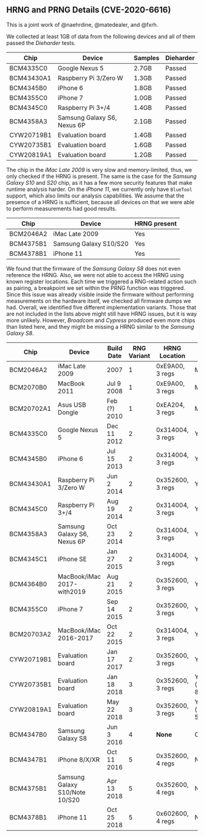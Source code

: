 HRNG and PRNG Details (CVE-2020-6616)
-------------------------------------

This is a joint work of @naehrdine, @matedealer, and @fxrh.


We collected at least 1GB of data from the following devices and all of them passed the
*Dieharder* tests.

Chip       | Device            | Samples | Dieharder
-----------| ----------------- | ---------- | ----------- 
BCM4335C0 | Google Nexus 5 | 2.7GB | Passed 
BCM43430A1 | Raspberry Pi 3/Zero W | 1.3GB | Passed 
BCM4345B0 | iPhone 6 | 1.8GB | Passed 
BCM4355C0 | iPhone 7 | 1.0GB | Passed 
BCM4345C0 | Raspberry Pi 3+/4 | 1.4GB | Passed 
BCM4358A3 | Samsung Galaxy S6, Nexus 6P | 2.1GB | Passed 
CYW20719B1 | Evaluation board | 1.4GB | Passed 
CYW20735B1 | Evaluation board | 1.6GB | Passed 
CYW20819A1 | Evaluation board | 1.2GB | Passed 


The chip in the *iMac Late 2009* is very slow and memory-limited, thus, we only
checked if the HRNG is present. The same is the case for the *Samsung Galaxy S10*
and *S20* chip, as it has a few more security features that make runtime analysis
harder. On the *iPhone 11*, we currently only have `BlueTool` support, which also
limits our analysis capabilities.
We assume that the presence of a HRNG is sufficient, because all devices on that
we were able to perform measurements had good results.

Chip       | Device            | HRNG present
-----------| ----------------- | ----------- 
BCM2046A2 | iMac Late 2009 | Yes 
BCM4375B1 | Samsung Galaxy S10/S20 | Yes 
BCM4378B1 | iPhone 11 | Yes 


We found that the firmware of the *Samsung Galaxy S8* does not even reference the HRNG.
Also, we were not able to access the HRNG using known register locations. Each time we
triggered a RNG-related action such as pairing, a breakpoint we set within the PRNG
function was triggered. Since this issue
was already visible inside the firmware without performing measurements on the hardware itself,
we checked all firmware dumps we had. Overall, we identified five different implementation
variants. Those that are not included in the lists above might still have HRNG issues, but
it is way more unlikely. However, *Broadcom* and *Cypress* produced even more chips than
listed here, and they might be missing a HRNG similar to the *Samsung Galaxy S8*.


Chip      | Device          | Build Date | RNG Variant | HRNG Location | PRNG | Cache
----------|-----------------|------------|-------------|---------------|------|------
BCM2046A2 | iMac Late 2009 | 2007 | 1 | 0xE9A00, 3 regs | Minimal (inline) | No 
BCM2070B0 | MacBook 2011 | Jul 9 2008 | 1 | 0xE9A00, 3 regs | Minimal (inline) | No 
BCM20702A1 | Asus USB Dongle | Feb (?) 2010 | 1 |  0xEA204, 3 regs | Minimal (inline) | No 
BCM4335C0 | Google Nexus 5 | Dec 11 2012 | 2 |  0x314004, 3 regs | Yes (inline) | No 
BCM4345B0 | iPhone 6 | Jul 15 2013 | 2 | 0x314004, 3 regs | Yes (inline) | No 
BCM43430A1 | Raspberry Pi 3/Zero W | Jun 2 2014 | 2 | 0x352600, 3 regs | Yes (inline) | No 
BCM4345C0 | Raspberry Pi 3+/4 | Aug 19 2014 | 2 | 0x314004, 3 regs | Yes (inline) | No 
BCM4358A3 | Samsung Galaxy S6, Nexus 6P | Oct 23 2014 | 2 | 0x314004, 3 regs | Yes (inline) | No 
BCM4345C1 | iPhone SE | Jan 27 2015 | 2 | 0x314004, 3 regs | Yes (inline) | No 
BCM4364B0 | MacBook/iMac 2017-with2019 | Aug 21 2015 | 2 | 0x352600, 3 regs | Yes (inline) | No  
BCM4355C0 | iPhone 7 | Sep 14 2015 | 2 | 0x352600, 3 regs | Yes (inline) | No  
BCM20703A2 | MacBook/iMac 2016-2017 | Oct 22 2015 | 2 | 0x314004, 3 regs |Yes (inline) | No 
CYW20719B1 | Evaluation board | Jan 17 2017 | 2 | 0x352600, 3 regs | Yes (inline) | No 
CYW20735B1 | Evaluation board | Jan 18 2018 | 3 | 0x352600, 3 regs | Yes (`rbg_get_psrng`), 8 regs | Yes, breaks after 32 elements 
CYW20819A1 | Evaluation board | May 22 2018 | 3 | 0x352600, 3 regs | Yes (`rbg_get_psrng`), 5 regs | Yes, with minor fixes 
BCM4347B0 | Samsung Galaxy S8 | Jun 3 2016 | 4 | __None__ | Only option | No  
BCM4347B1 | iPhone 8/X/XR | Oct 11 2016 | 5 | 0x352600, 4 regs | None | Asynchronous 32x cache 
BCM4375B1 | Samsung Galaxy S10/Note 10/S20 | Apr 13 2018 | 5 | 0x352600, 4 regs | None | Asynchronous 32x cache 
BCM4378B1 | iPhone 11 | Oct 25 2018 | 5 | 0x602600, 4 regs | None| Asynchronous 32x cache 